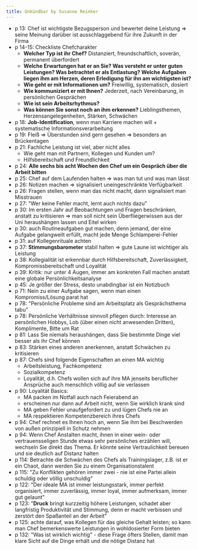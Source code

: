 ```yaml
---
title: Unkündbar by Susanne Reinker
---
```


- p 13: Chef ist wichtigste Bezugsperson und bewertet deine Leistung => seine Meinung darüber ist ausschlaggebend für
  ihre Zukunft in der Firma
- p 14-15: Checkliste Chefcharakter
  - **Welcher Typ ist ihr Chef?** Distanziert, freundschaftlich, soverän, permanent überfordert
  - **Welche Erwartungen hat er an Sie? Was versteht er unter guten Leistungen? Was betrachtet er als Entlastung? Welche
    Aufgaben liegen ihm am Herzen, deren Erledigung für ihn am wichtigsten ist?**
  - **Wie geht er mit Informationen um?** Freiwillig, systematisch, dosiert
  - **Wie kommuniziert er mit Ihnen?** Jederzeit, nach Vereinbarung, in persönlichen Gesprächen
  - **Wie ist sein Arbeitsrhythmus?**
  - **Was können Sie sonst noch an ihm erkennen?** Lieblingsthemen, Herzensangelegenheiten, Stärken, Schwächen
- p 18: **Job-Identification**, wenn man Karriere machen will + systematische Informationsverarbeitung
- p 19: Fleiß => Überstunden sind gern gesehen => besonders an Brückentagen
- p 21: Fachliche Leistung ist viel, aber nicht alles
  - Wie geht man mit Partnern, Kollegen und Kunden um?
  - Hilfsbereitschaft und Freundlichkeit
- p 24: **Alle sechs bis acht Wochen den Chef um ein Gespräch über die Arbeit bitten**
- p 25: Chef auf dem Laufenden halten => was man tut und was man lässt
- p 26: Notizen machen => signalisiert uneingeschränkte Verfügbarkeit
- p 26: Fragen stellen, wenn man das nicht macht, dann signalisiert man Misstrauen
- p 27: "Wer keine Fehler macht, lernt auch nichts dazu"
- p 30: Im ersten Jahr auf Beobachtungen und Fragen beschränken, anstatt zu kritisieren => man soll nicht sein
  Überfliegerwissen aus der Uni heraushängen lassen und Eitel wirken
- p 30: auch Routineaufgaben gut machen, denn jemand, der eine Aufgabe gelangweilt erfüllt, macht jede Menge
  Schlamperei-Fehler
- p 31: auf Kollegenrituale achten
- p 37: **Stimmungsbarometer** stabil halten => gute Laune ist wichtiger als Leistung
- p 38: Kollegialität ist erkennbar durch Hilfsbereitschaft, Zuverlässigkeit, Kompromissbereitschaft und Loyalität
- p 39: Kritik: nur unter 4 Augen, immer am konkreten Fall machen anstatt eine globale Persönlichkeitsanalyse
- p 45: Je größer der Stress, desto unabdingbar ist ein Notizbuch
- p 71: Nein zu einer Aufgabe sagen, wenn man einen Kompromiss/Lösung parat hat
- p 78: "Persönliche Probleme sind am Arbeitsplatz als Gesprächsthema tabu"
- p 78: Persönliche Verhältnisse sinnvoll pflegen durch: Interesse an persönlichen Hobbys, Lob (über einen nicht
  anwesenden Dritten), Komplimente, Bitte um Rat
- p 81: Lass Sie niemals heraushängen, dass Sie bestimmte Dinge viel besser als ihr Chef können
- p 83: Stärken eines anderen anerkennen, anstatt Schwächen zu kritisieren
- p 87: Chefs sind folgende Eigenschaften an einen MA wichtig
  - Arbeitsleistung, Fachkompetenz
  - Sozialkompetenz
  - Loyalität, d.h. Chefs wollen sich auf ihre MA jenseits beruflicher Ansprüche auch menschlich völlig auf sie
    verlassen
- p 90: Loyalität Basics:
  - MA packen im Notfall auch nach Feierabend an
  - erscheinen nur dann auf Arbeit nicht, wenn Sie wirklich krank sind
  - MA geben Fehler unaufgefordert zu und lügen Chefs nie an
  - MA respektieren Kompetenzbereich ihres Chefs
- p 94: Chef rechnet es Ihnen hoch an, wenn Sie ihm bei Beschwerden von außen prinzipiell in Schutz nehmen
- p 94: Wenn Chef Anstalten macht, ihnen in einer wein- oder vertrauensseligen Stunde etwas sehr persönliches erzählen
  will, wechseln Sie direkt das Thema. Er könnte seine Vertraulichkeit bereuen und sie deutlich auf Distanz halten
- p 114: Betrachte die Schwächen des Chefs als Trainingslager, z.B. ist er ein Chaot, dann werden Sie zu einem
  Organisationstalent
- p 115: "Zu Konflikten gehören immer zwei - nie ist eine Partei allein schuldig oder völlig unschuldig"
- p 122: "Der ideale MA ist immer leistungsstark, immer perfekt organisiert, immer zuverlässig, immer loyal, immer
  aufmerksam, immer gut gelaunt"
- p 123: "**Druck** bringt kurzzeitig höhere Leistungen, schadet aber langfristig Produktivität und Stimmung, denn er
  macht verbissen und zerstört den Spaßanteil an der Arbeit"
- p 125: achte darauf, was Kollegen für das gleiche Gehalt leisten; so kann man Chef bemerkenswerte Leistungen in
  wohldosierter Form bieten
- p 132: "Was ist wirklich wichtig" - diese Frage öfters Stellen, damit man klare Sicht auf die Dinge erhält und die
  nötige Distanz hat


